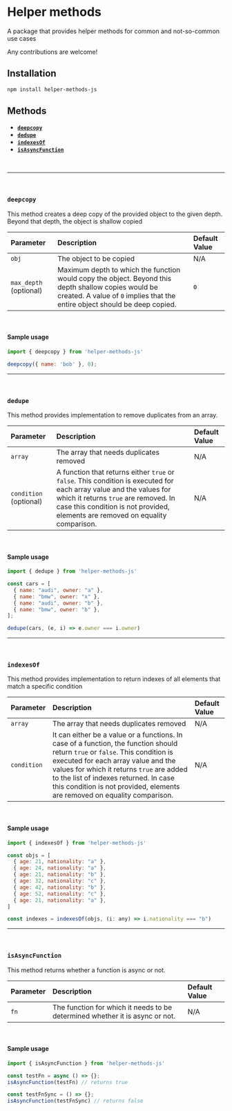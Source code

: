 # **Helper methods**
A package that provides helper methods for common and not-so-common use cases

Any contributions are welcome!

## Installation
```sh
npm install helper-methods-js
```

## Methods
- [**`deepcopy`**](#deepcopy)
- [**`dedupe`**](#dedupe)
- [**`indexesOf`**](#indexesOf)
- [**`isAsyncFunction`**](#isAsyncFunction)

<br />

---
<br />

### **`deepcopy`**

This method creates a deep copy of the provided object to the given depth. Beyond that depth, the object is shallow copied

| Parameter     | Description     | Default Value |
| :------------ |:---------------| :-------------|
| `obj`           | The object to be copied                | N/A             |
| `max_depth` (optional)     | Maximum depth to which the function would copy the object. Beyond this depth shallow copies would be created. A value of `0` implies that the entire object should be deep copied.    | `0`             |

<br />

#### Sample usage
```js
import { deepcopy } from 'helper-methods-js'

deepcopy({ name: 'bob' }, 0);
```
---
<br />

### **`dedupe`**

This method provides implementation to remove duplicates from an array.

| Parameter     | Description     | Default Value |
| :------------ |:---------------| :-------------|
| `array`           | The array that needs duplicates removed                | N/A             |
| `condition` (optional)    | A function that returns either `true` or `false`. This condition is executed for each array value and the values for which it returns `true` are removed. In case this condition is not provided, elements are removed on equality comparison.    | N/A             |

<br />

#### Sample usage
```js
import { dedupe } from 'helper-methods-js'

const cars = [
  { name: "audi", owner: "a" },
  { name: "bmw", owner: "x" },
  { name: "audi", owner: "b" },
  { name: "bmw", owner: "b" },
];

dedupe(cars, (e, i) => e.owner === i.owner)
```
---
<br />

### **`indexesOf`**

This method provides implementation to return indexes of all elements that match a specific condition

| Parameter     | Description     | Default Value |
| :------------ |:---------------| :-------------|
| `array`           | The array that needs duplicates removed                | N/A             |
| `condition`    | It can either be a value or a functions. In case of a function, the function should return `true` or `false`. This condition is executed for each array value and the values for which it returns `true` are added to the list of indexes returned. In case this condition is not provided, elements are removed on equality comparison.    | N/A             |

<br />

#### Sample usage
```js
import { indexesOf } from 'helper-methods-js'

const objs = [
  { age: 21, nationality: "a" },
  { age: 24, nationality: "a" },
  { age: 21, nationality: "b" },
  { age: 32, nationality: "c" },
  { age: 42, nationality: "b" },
  { age: 52, nationality: "c" },
  { age: 21, nationality: "a" },
]

const indexes = indexesOf(objs, (i: any) => i.nationality === "b")
```
---
<br />

### **`isAsyncFunction`**

This method returns whether a function is async or not.

| Parameter     | Description     | Default Value |
| :------------ |:---------------| :-------------|
| `fn`    | The function for which it needs to be determined whether it is async or not.    | N/A             |

<br />

#### Sample usage
```js
import { isAsyncFunction } from 'helper-methods-js'

const testFn = async () => {};
isAsyncFunction(testFn) // returns true

const testFnSync = () => {};
isAsyncFunction(testFnSync) // returns false
```
